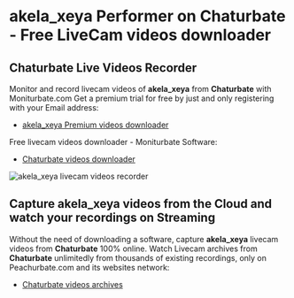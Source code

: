 # akela_xeya Performer on Chaturbate - Free LiveCam videos downloader

## Chaturbate Live Videos Recorder

Monitor and record livecam videos of **akela_xeya** from **Chaturbate** with Moniturbate.com
Get a premium trial for free by just and only registering with your Email address:
* [akela_xeya Premium videos downloader](https://moniturbate.com/request-demo-licence-key.html)

Free livecam videos downloader - Moniturbate Software:
* [Chaturbate videos downloader](https://moniturbate.com/moniturbate-download-software.html)

![akela_xeya livecam videos recorder](https://peachurnet.com/templates/moniturbate-software.png)


## Capture akela_xeya videos from the Cloud and watch your recordings on Streaming

Without the need of downloading a software, capture **akela_xeya** livecam videos from **Chaturbate** 100% online.
Watch Livecam archives from **Chaturbate** unlimitedly from thousands of existing recordings, only on Peachurbate.com and its websites network:
* [Chaturbate videos archives](https://peachurnet.com/)